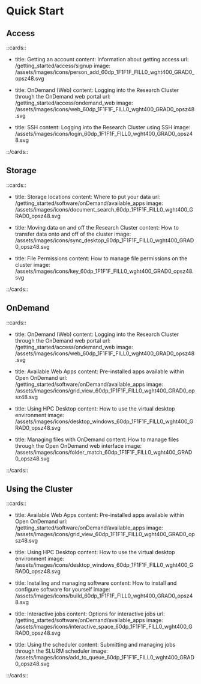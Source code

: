 # Quick Start

## Access


::cards::

- title: Getting an account
  content: Information about getting access
  url: /getting_started/access/signup
  image: /assets/images/icons/person_add_60dp_1F1F1F_FILL0_wght400_GRAD0_opsz48.svg

- title: OnDemand (Web)
  content: Logging into the Research Cluster through the OnDemand web portal
  url: /getting_started/access/ondemand_web
  image: /assets/images/icons/web_60dp_1F1F1F_FILL0_wght400_GRAD0_opsz48.svg

- title: SSH
  content: Logging into the Research Cluster using SSH
  image: /assets/images/icons/login_60dp_1F1F1F_FILL0_wght400_GRAD0_opsz48.svg

::/cards::


## Storage


::cards::


- title: Storage locations
  content: Where to put your data
  url: /getting_started/software/onDemand/available_apps
  image: /assets/images/icons/document_search_60dp_1F1F1F_FILL0_wght400_GRAD0_opsz48.svg

- title: Moving data on and off the Research Cluster
  content: How to transfer data onto and off of the cluster
  image: /assets/images/icons/sync_desktop_60dp_1F1F1F_FILL0_wght400_GRAD0_opsz48.svg

- title: File Permissions
  content: How to manage file permissions on the cluster
  image: /assets/images/icons/key_60dp_1F1F1F_FILL0_wght400_GRAD0_opsz48.svg

::/cards::

## OnDemand


::cards::

- title: OnDemand (Web)
  content: Logging into the Research Cluster through the OnDemand web portal
  url: /getting_started/access/ondemand_web
  image: /assets/images/icons/web_60dp_1F1F1F_FILL0_wght400_GRAD0_opsz48.svg

- title: Available Web Apps
  content: Pre-installed apps available within Open OnDemand
  url: /getting_started/software/onDemand/available_apps
  image: /assets/images/icons/grid_view_60dp_1F1F1F_FILL0_wght400_GRAD0_opsz48.svg

- title: Using HPC Desktop
  content: How to use the virtual desktop environment
  image: /assets/images/icons/desktop_windows_60dp_1F1F1F_FILL0_wght400_GRAD0_opsz48.svg

- title: Managing files with OnDemand
  content: How to manage files through the Open OnDemand web interface
  image: /assets/images/icons/folder_match_60dp_1F1F1F_FILL0_wght400_GRAD0_opsz48.svg

::/cards::


## Using the Cluster

::cards::


- title: Available Web Apps
  content: Pre-installed apps available within Open OnDemand
  url: /getting_started/software/onDemand/available_apps
  image: /assets/images/icons/grid_view_60dp_1F1F1F_FILL0_wght400_GRAD0_opsz48.svg

- title: Using HPC Desktop
  content: How to use the virtual desktop environment
  image: /assets/images/icons/desktop_windows_60dp_1F1F1F_FILL0_wght400_GRAD0_opsz48.svg

- title: Installing and managing software
  content: How to install and configure software for yourself
  image: /assets/images/icons/build_60dp_1F1F1F_FILL0_wght400_GRAD0_opsz48.svg

- title: Interactive jobs
  content: Options for interactive jobs
  url: /getting_started/software/onDemand/available_apps
  image: /assets/images/icons/interactive_space_60dp_1F1F1F_FILL0_wght400_GRAD0_opsz48.svg

- title: Using the scheduler
  content: Submitting and managing jobs through the SLURM scheduler
  image: /assets/images/icons/add_to_queue_60dp_1F1F1F_FILL0_wght400_GRAD0_opsz48.svg

::/cards::

